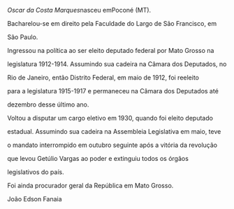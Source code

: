 

*Oscar da Costa Marques*nasceu emPoconé (MT).



Bacharelou-se em direito pela Faculdade do Largo de São Francisco, em

São Paulo.



Ingressou na política ao ser eleito deputado federal por Mato Grosso na

legislatura 1912-1914. Assumindo sua cadeira na Câmara dos Deputados, no

Rio de Janeiro, então Distrito Federal, em maio de 1912, foi reeleito

para a legislatura 1915-1917 e permaneceu na Câmara dos Deputados até

dezembro desse último ano.



Voltou a disputar um cargo eletivo em 1930, quando foi eleito deputado

estadual. Assumindo sua cadeira na Assembleia Legislativa em maio, teve

o mandato interrompido em outubro seguinte após a vitória da revolução

que levou Getúlio Vargas ao poder e extinguiu todos os órgãos

legislativos do país.



Foi ainda procurador geral da República em Mato Grosso.



João Edson Fanaia



